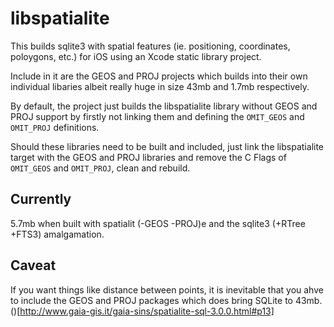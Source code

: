 # libspatialite
This builds sqlite3 with spatial features (ie. positioning, coordinates, poloygons, etc.) for iOS using an Xcode static library project.

Include in it are the GEOS and PROJ projects which builds into their own individual libaries albeit really huge in size 43mb and 1.7mb respectively.

By default, the project just builds the libspatialite library without GEOS and PROJ support by firstly not linking them and defining the `OMIT_GEOS` and `OMIT_PROJ` definitions.

Should these libraries need to be built and included, just link the libspatialite target with the GEOS and PROJ libraries and remove the C Flags of `OMIT_GEOS` and `OMIT_PROJ`, clean and rebuild.

## Currently
5.7mb when built with spatialit (-GEOS -PROJ)e and the sqlite3 (+RTree +FTS3) amalgamation.

## Caveat
If you want things like distance between points, it is inevitable that you ahve to include the GEOS and PROJ packages which does bring SQLite to 43mb. ()[http://www.gaia-gis.it/gaia-sins/spatialite-sql-3.0.0.html#p13]
